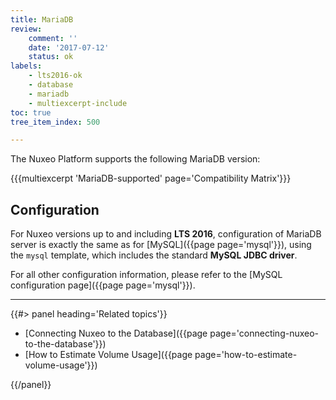```yaml
---
title: MariaDB
review:
    comment: ''
    date: '2017-07-12'
    status: ok
labels:
    - lts2016-ok
    - database
    - mariadb
    - multiexcerpt-include
toc: true
tree_item_index: 500

---
```

The Nuxeo Platform supports the following MariaDB version:

{{{multiexcerpt 'MariaDB-supported' page='Compatibility Matrix'}}}

## Configuration

For Nuxeo versions up to and including **LTS 2016**, configuration of MariaDB server is exactly the same as for [MySQL]({{page page='mysql'}}), using the `mysql` template, which includes the standard **MySQL JDBC driver**.

For all other configuration information, please refer to the [MySQL configuration page]({{page page='mysql'}}).

* * *

<div class="row" data-equalizer data-equalize-on="medium"><div class="column medium-6">{{#> panel heading='Related topics'}}

- [Connecting Nuxeo to the Database]({{page page='connecting-nuxeo-to-the-database'}})
- [How to Estimate Volume Usage]({{page page='how-to-estimate-volume-usage'}})

{{/panel}}</div><div class="column medium-6">

&nbsp;

</div></div>
